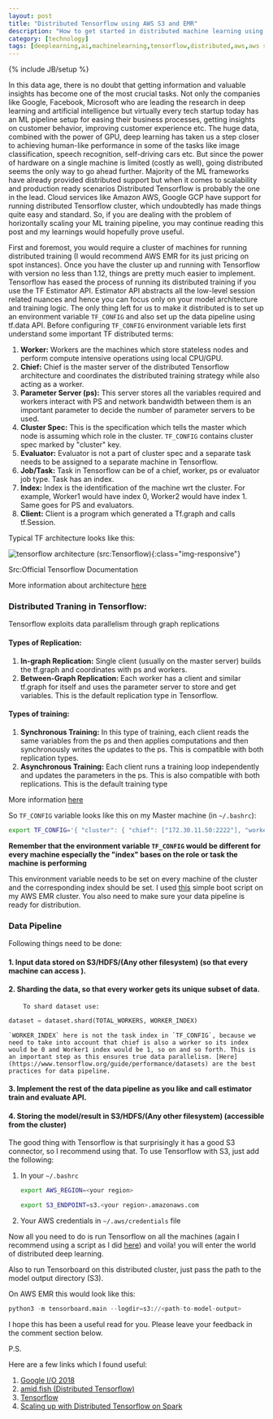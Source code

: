 ```yaml
---
layout: post
title: "Distributed Tensorflow using AWS S3 and EMR"
description: "How to get started in distributed machine learning using one of the most popular ML framework by Google and AWS infrastructure"
category: [technology]
tags: [deeplearning,ai,machinelearning,tensorflow,distributed,aws,aws s3,aws emr,training,training speedup,technology]
---
```

{% include JB/setup %}

<style type="text/css">
  .img-responsive {
    width: 100%;
    float: center;
    padding-right: 15%;
  }
</style>

In this data age, there is no doubt that getting information and valuable insights has become one of the most crucial tasks. Not only the companies like Google, Facebook, Microsoft who are leading the research in deep learning and artificial intelligence but virtually every tech startup today has an ML pipeline setup for easing their business processes, getting insights on customer behavior, improving customer experience etc. The huge data, combined with the power of GPU, deep learning has taken us a step closer to achieving human-like performance in some of the tasks like image classification, speech recognition, self-driving cars etc. But since the power of hardware on a single machine is limited (costly as well), going distributed seems the only way to go ahead further. Majority of the ML frameworks have already provided distributed support but when it comes to scalability and production ready scenarios Distributed Tensorflow is probably the one in the lead. Cloud services like Amazon AWS, Google GCP have support for running distributed Tensorflow cluster, which undoubtedly has made things quite easy and standard. So, if you are dealing with the problem of horizontally scaling your ML training pipeline, you may continue reading this post and my learnings would hopefully prove useful.

First and foremost, you would require a cluster of machines for running distributed training (I would recommend AWS EMR for its just pricing on spot instances). Once you have the cluster up and running with Tensorflow with version no less than 1.12, things are pretty much easier to implement. Tensorflow has eased the process of running its distributed training if you use the TF Estimator API. Estimator API abstracts all the low-level session related nuances and hence you can focus only on your model architecture and training logic. The only thing left for us to make it distributed is to set up an environment variable `TF_CONFIG` and also set up the data pipeline using tf.data API. Before configuring `TF_CONFIG` environment variable lets first understand some important TF distributed terms:

1.  **Worker:** Workers are the machines which store stateless nodes and perform compute intensive operations using local CPU/GPU.
2.  **Chief:** Chief is the master server of the distributed Tensorflow architecture and coordinates the distributed training strategy while also acting as a worker.
3.  **Parameter Server (ps):** This server stores all the variables required and workers interact with PS and network bandwidth between them is an important parameter to decide the number of parameter servers to be used.
4.  **Cluster Spec:** This is the specification which tells the master which node is assuming which role in the cluster. `TF_CONFIG` contains cluster spec marked by "cluster" key.
5.  **Evaluator:**  Evaluator is not a part of cluster spec and a separate task needs to be assigned to a separate machine in Tensorflow.
6.  **Job/Task:** Task in Tensorflow can be of a chief, worker, ps or evaluator job type. Task has an index. 
7.  **Index:** Index is the identification of the machine wrt the cluster. For example, Worker1 would have index 0, Worker2 would have index 1. Same goes for PS and evaluators.
8.  **Client:** Client is a program which generated a Tf.graph and calls tf.Session.

Typical TF architecture looks like this:

![tensorflow architecture (src:Tensorflow)](../../../../assets/images/tf_arch.svg){:class="img-responsive"}

Src:Official Tensorflow Documentation

More information about architecture [here](https://www.tensorflow.org/guide/extend/architecture)

### Distributed Traning in Tensorflow: 
Tensorflow exploits data parallelism through graph replications

#### Types of Replication:
1. **In-graph Replication:**
    Single client (usually on the master server) builds the tf.graph and coordinates with ps and workers.
2.  **Between-Graph Replication:**
     Each worker has a client and similar tf.graph for itself and uses the  parameter server to store and get variables. This is the default replication type in Tensorflow.

#### Types of training:
1.  **Synchronous Training:**
     In this type of training, each client reads the same variables from the ps and then applies computations and then synchronously writes the updates to the ps. This is compatible with both replication types.
2. **Asynchronous Training:**
     Each client runs a training loop independently and updates the parameters in the ps. This is also compatible with both replications. This is the default training type

More information [here](https://github.com/tensorflow/examples/blob/master/community/en/docs/deploy/distributed.md)

So `TF_CONFIG` variable looks like this on my Master machine (in `~/.bashrc`): 
```bash
export TF_CONFIG='{ "cluster": { "chief": ["172.30.11.50:2222"], "worker": ["172.30.11.219:2222","172.30.11.11:2222","172.30.11.127:2222","172.30.11.108:2222","172.30.11.195:2222","172.30.11.215:2222","172.30.11.249:2222"], "ps": ["172.30.11.95:2222","172.30.11.149:2222"] }, "task": {"type": "chief", "index": 0} }'
```

**Remember that the environment variable `TF_CONFIG` would be different for every machine especially the "index" bases on the role or task the machine is performing**

This environment variable needs to be set on every machine of the cluster and the corresponding index should be set. I used [this](https://gist.github.com/sahilbadyal/aedb1d355d78f7cfea0258d241e54306) simple boot script on my AWS EMR cluster. You also need to make sure your data pipeline is ready for distribution.
### Data Pipeline
Following things need to be done:

#### 1. Input data stored on S3/HDFS/(Any other filesystem)  (so that every machine can access ).
#### 2. Sharding the data, so that every worker gets its unique subset of data.
    	To shard dataset use:
```python
dataset = dataset.shard(TOTAL_WORKERS, WORKER_INDEX)
```
	`WORKER_INDEX` here is not the task index in `TF_CONFIG`, because we need to take into account that chief is also a worker so its index would be 0 and Worker1 index would be 1, so on and so forth. This is an important step as this ensures true data parallelism. [Here](https://www.tensorflow.org/guide/performance/datasets) are the best practices for data pipeline.
#### 3. Implement the rest of the data pipeline as you like and call estimator train and evaluate API. 
#### 4. Storing the model/result in S3/HDFS/(Any other filesystem) (accessible from the cluster)

The good thing with Tensorflow is that surprisingly it has a good S3 connector, so I recommend using that.  To use Tensorflow with S3, just add the following:
1. In your `~/.bashrc`
	```bash
	export AWS_REGION=<your region>

	export S3_ENDPOINT=s3.<your region>.amazonaws.com
	```
2.  Your AWS credentials in `~/.aws/credentials` file

Now all you need to do is run Tensorflow on all the machines (again I recommend using a script as I did [here](https://gist.github.com/sahilbadyal/3990fe16712cd670e6b39460960e6377)) and voila! you will enter the world of distributed deep learning. 

Also to run Tensorboard on this distributed cluster, just pass the path to the model output directory (S3).

On AWS EMR this would look like this:

```python
python3 -m tensorboard.main --logdir=s3://<path-to-model-output>
```
I hope this has been a useful read for you. Please leave your feedback in the comment section below. 

P.S.

Here are a few links which I found useful:

1. [Google I/O 2018](https://www.youtube.com/watch?v=bRMGoPqsn20)
2. [amid.fish (Distributed Tensorflow)](http://amid.fish/assets/Distributed%20TensorFlow%20-%20A%20Gentle%20Introduction.html)
3. [Tensorflow](https://tensorflow.org)
4. [Scaling up with Distributed Tensorflow on Spark](https://towardsdatascience.com/scaling-up-with-distributed-tensorflow-on-spark-afc3655d8f95)

